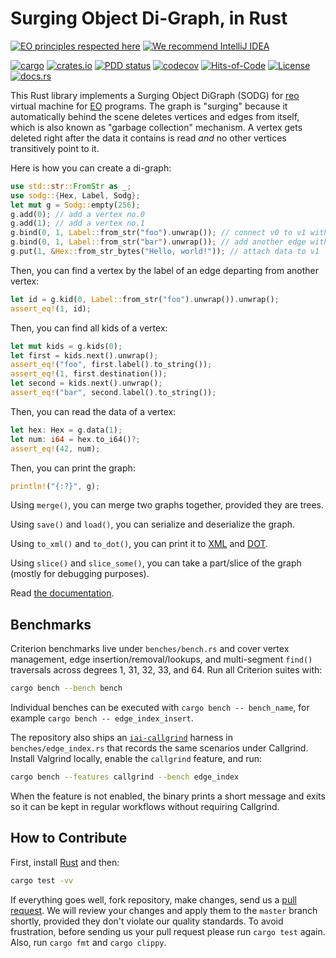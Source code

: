 # Surging Object Di-Graph, in Rust

[![EO principles respected here](https://www.elegantobjects.org/badge.svg)](https://www.elegantobjects.org)
[![We recommend IntelliJ IDEA](https://www.elegantobjects.org/intellij-idea.svg)](https://www.jetbrains.com/idea/)

[![cargo](https://github.com/objectionary/sodg/actions/workflows/cargo.yml/badge.svg)](https://github.com/objectionary/sodg/actions/workflows/cargo.yml)
[![crates.io](https://img.shields.io/crates/v/sodg.svg)](https://crates.io/crates/sodg)
[![PDD status](https://www.0pdd.com/svg?name=objectionary/sodg)](https://www.0pdd.com/p?name=objectionary/sodg)
[![codecov](https://codecov.io/gh/objectionary/sodg/branch/master/graph/badge.svg)](https://codecov.io/gh/objectionary/sodg)
[![Hits-of-Code](https://hitsofcode.com/github/objectionary/sodg)](https://hitsofcode.com/view/github/objectionary/sodg)
[![License](https://img.shields.io/badge/license-MIT-green.svg)](https://github.com/objectionary/sodg/blob/master/LICENSE.txt)
[![docs.rs](https://img.shields.io/docsrs/sodg)](https://docs.rs/sodg/latest/sodg/)

This Rust library implements a Surging Object DiGraph (SODG) for
[reo](https://github.com/objectionary/reo) virtual machine for
[EO](https://www.eolang.org) programs. The graph is "surging" because
it automatically behind the scene deletes vertices and edges from itself,
which is also known as "garbage collection" mechanism. A vertex gets deleted
right after the data it contains is read _and_ no other vertices
transitively point to it.

Here is how you can create a di-graph:

```rust
use std::str::FromStr as _;
use sodg::{Hex, Label, Sodg};
let mut g = Sodg::empty(256);
g.add(0); // add a vertex no.0
g.add(1); // add a vertex no.1
g.bind(0, 1, Label::from_str("foo").unwrap()); // connect v0 to v1 with label "foo"
g.bind(0, 1, Label::from_str("bar").unwrap()); // add another edge with label "bar"
g.put(1, &Hex::from_str_bytes("Hello, world!")); // attach data to v1
```

Then, you can find a vertex by the label of an edge departing
from another vertex:

```rust
let id = g.kid(0, Label::from_str("foo").unwrap()).unwrap();
assert_eq!(1, id);
```

Then, you can find all kids of a vertex:

```rust
let mut kids = g.kids(0);
let first = kids.next().unwrap();
assert_eq!("foo", first.label().to_string());
assert_eq!(1, first.destination());
let second = kids.next().unwrap();
assert_eq!("bar", second.label().to_string());
```

Then, you can read the data of a vertex:

```rust
let hex: Hex = g.data(1);
let num: i64 = hex.to_i64()?;
assert_eq!(42, num);
```

Then, you can print the graph:

```rust
println!("{:?}", g);
```

Using `merge()`, you can merge two graphs together, provided they are trees.

Using `save()` and `load()`, you can serialize and deserialize the graph.

Using `to_xml()` and `to_dot()`, you can print it to
[XML](https://en.wikipedia.org/wiki/XML) and
[DOT](https://graphviz.org/doc/info/lang.html).

Using `slice()` and `slice_some()`, you can take a part/slice
of the graph (mostly for debugging purposes).

Read [the documentation](https://docs.rs/sodg/latest/sodg/).

## Benchmarks

Criterion benchmarks live under `benches/bench.rs` and cover vertex management,
edge insertion/removal/lookups, and multi-segment `find()` traversals across
degrees 1, 31, 32, 33, and 64. Run all Criterion suites with:

```bash
cargo bench --bench bench
```

Individual benches can be executed with `cargo bench -- bench_name`, for
example `cargo bench -- edge_index_insert`.

The repository also ships an [`iai-callgrind`](https://github.com/iai-callgrind/iai-callgrind)
harness in `benches/edge_index.rs` that records the same scenarios under
Callgrind. Install Valgrind locally, enable the `callgrind` feature, and run:

```bash
cargo bench --features callgrind --bench edge_index
```

When the feature is not enabled, the binary prints a short message and exits so
it can be kept in regular workflows without requiring Callgrind.

## How to Contribute

First, install [Rust](https://www.rust-lang.org/tools/install) and then:

```bash
cargo test -vv
```

If everything goes well, fork repository, make changes, send us a
[pull request](https://www.yegor256.com/2014/04/15/github-guidelines.html).
We will review your changes and apply them to the `master` branch shortly,
provided they don't violate our quality standards. To avoid frustration,
before sending us your pull request please run `cargo test` again. Also,
run `cargo fmt` and `cargo clippy`.
